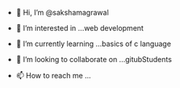 - 👋 Hi, I’m @sakshamagrawal
- 👀 I’m interested in ...web development
- 🌱 I’m currently learning ...basics of c language
- 💞️ I’m looking to collaborate on ...gitubStudents


- 📫 How to reach me ...

<!---
sakshamagrawal/sakshamagrawal is a ✨ special ✨ repository because its `README.md` (this file) appears on your GitHub profile.
You can click the Preview link to take a look at your changes.
--->
